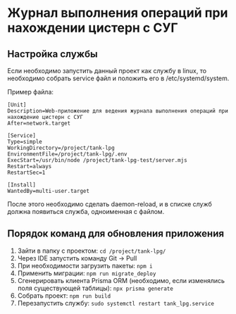 # Журнал выполнения операций при нахождении цистерн с СУГ

## Настройка службы
Если необходимо запустить данный проект как службу в linux, то необходимо собрать service файл и положить его в /etc/systemd/system.

Пример файла:
````
[Unit]
Description=Web-приложение для ведения журнала выполнения операций при нахождение цистерн с СУГ
After=network.target

[Service]
Type=simple
WorkingDirectory=/project/tank-lpg
EnvironmentFile=/project/tank-lpg/.env
ExecStart=/usr/bin/node /project/tank-lpg-test/server.mjs
Restart=always
RestartSec=1

[Install]
WantedBy=multi-user.target
````
После этого необходимо сделать daemon-reload, и в списке служб должна появиться служба, одноименная с файлом.

## Порядок команд для обновления приложения
1) Зайти в папку с проектом: ````cd /project/tank-lpg/````
2) Через IDE запустить команду Git → Pull
3) При необходимости загрузить пакеты: ````npm i````
4) Применить миграции: ````npm run migrate_deploy````
5) Сгенерировать клиента Prisma ORM (необходимо, если изменялись поля существующей таблицы): ````npx prisma generate````
6) Собрать проект: ````npm run build````
7) Перезапустить службу: ````sudo systemctl restart tank_lpg.service````
